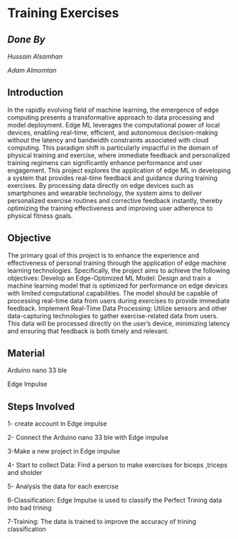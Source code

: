  # Training Exercises 

## _Done By_ 
_Hussain Alsamhan_


_Adam Almomtan_


## Introduction

In the rapidly evolving field of machine learning, the emergence of edge computing presents a transformative approach to data processing and model deployment. Edge ML leverages the computational power of local devices, enabling real-time, efficient, and autonomous decision-making without the latency and bandwidth constraints associated with cloud computing. This paradigm shift is particularly impactful in the domain of physical training and exercise, where immediate feedback and personalized training regimens can significantly enhance performance and user engagement.
This project explores the application of edge ML in developing a system that provides real-time feedback and guidance during training exercises. By processing data directly on edge devices such as smartphones and wearable technology, the system aims to deliver personalized exercise routines and corrective feedback instantly, thereby optimizing the training effectiveness and improving user adherence to physical fitness goals. 
 

## Objective

The primary goal of this project is to enhance the experience and effectiveness of personal training through the application of edge machine learning technologies. Specifically, the project aims to achieve the following objectives:
Develop an Edge-Optimized ML Model: Design and train a machine learning model that is optimized for performance on edge devices with limited computational capabilities. The model should be capable of processing real-time data from users during exercises to provide immediate feedback.
Implement Real-Time Data Processing: Utilize sensors and other data-capturing technologies to gather exercise-related data from users. This data will be processed directly on the user’s device, minimizing latency and ensuring that feedback is both timely and relevant.


## Material

Arduino nano 33 ble

Edge Impulse 


## Steps Involved

1- create account in Edge impulse 

2- Connect the Arduino nano 33 ble with Edge impulse 

 3-Make a new project in Edge impulse 

 4- Start to collect Data: Find a person to make exercises for biceps ,triceps and sholder 

 5- Analysis the data for each exercise 

 6-Classification: Edge Impulse is used to classify the Perfect Trining  data  into bad trining

 7-Training: The data is trained to improve the accuracy of trining classification

